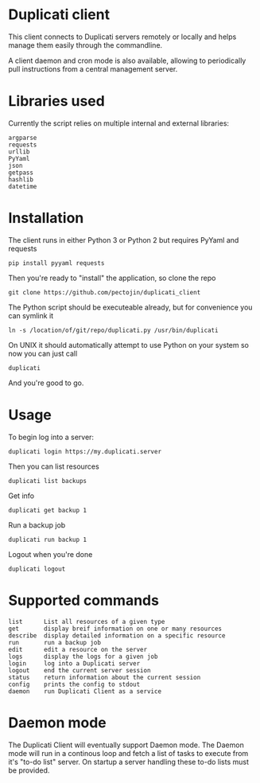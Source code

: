 # Duplicati client
This client connects to Duplicati servers remotely or locally and helps manage them easily through the commandline.

A client daemon and cron mode is also available, allowing to periodically pull instructions from a central management server.

# Libraries used
Currently the script relies on multiple internal and external libraries:

    argparse
    requests
    urllib
    PyYaml
    json
    getpass
    hashlib
    datetime

# Installation
The client runs in either Python 3 or Python 2 but requires PyYaml and requests

    pip install pyyaml requests
Then you're ready to "install" the application, so clone the repo

    git clone https://github.com/pectojin/duplicati_client
The Python script should be executeable already, but for convenience you can symlink it

    ln -s /location/of/git/repo/duplicati.py /usr/bin/duplicati
On UNIX it should automatically attempt to use Python on your system so now you can just call

    duplicati
And you're good to go. 

# Usage
To begin log into a server:

    duplicati login https://my.duplicati.server
Then you can list resources

    duplicati list backups
Get info

    duplicati get backup 1
Run a backup job

    duplicati run backup 1
Logout when you're done

    duplicati logout

# Supported commands
    list      List all resources of a given type
    get       display breif information on one or many resources
    describe  display detailed information on a specific resource
    run       run a backup job
    edit      edit a resource on the server
    logs      display the logs for a given job
    login     log into a Duplicati server
    logout    end the current server session
    status    return information about the current session
    config    prints the config to stdout
    daemon    run Duplicati Client as a service

# Daemon mode
The Duplicati Client will eventually support Daemon mode. The Daemon mode will run in a continous loop and fetch a list of tasks to execute from it's "to-do list" server. On startup a server handling these to-do lists must be provided.

